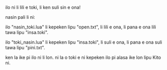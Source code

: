ilo ni li lili e toki, li ken suli sin e ona!


nasin pali li ni:

ilo "nasin_toki.lua" li kepeken lipu "open.txt", li lili e ona, li pana e ona lili tawa lipu "insa.toki".

ilo "toki_nasin.lua" li kepeken lipu "insa.toki", li suli e ona, li pana e ona suli tawa lipu "pini.txt".


ken la ike pi ilo ni li lon. ni la o toki e ni kepeken ilo pi alasa ike lon lipu Kito ni.
